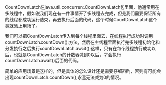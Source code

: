 CountDownLatch在java.util.concurrent.CountDownLatch包里面，他通常用在多线程中，假如说我们现在有一件事情开了多线程去完成，但是我们需要保证所有的线程都成功运行结束，再去执行后面的代码，这个时候CountDownLatch这个类就派上用场了。

我们可以把CountDownLatch传入到每个线程里面去，在线程执行成功时调用countDownLatch.countDown();方法，然后在主线程里面执行完多线程初始化和分发执行之后执行countDownLatch.await();这样，只有在每个线程执行成功以后，也就是CountDownLatch的计数器减到0以后，才会执行countDownLatch.await()后面的代码。

简单的应用场景是这样的，但是具体的怎么设计还是需要仔细斟酌，否则有可能会出现countDownLatch.countDown();永远无法减为0的情况。